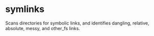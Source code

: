# symlinks
Scans directories for symbolic links, and identifies dangling, relative, absolute, messy, and other_fs links.
